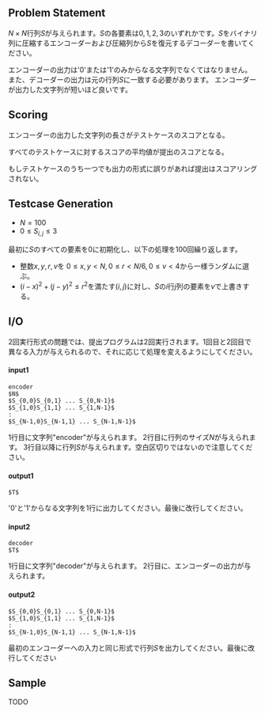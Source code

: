 
## Problem Statement
$N \times N$行列$S$が与えられます。$S$の各要素は$0,1,2,3$のいずれかです。$S$をバイナリ列に圧縮するエンコーダーおよび圧縮列から$S$を復元するデコーダーを書いてください。

エンコーダーの出力は'0'または'1'のみからなる文字列でなくてはなりません。また、デコーダーの出力は元の行列$S$に一致する必要があります。
エンコーダーが出力した文字列が短いほど良いです。


## Scoring
エンコーダーの出力した文字列の長さがテストケースのスコアとなる。

すべてのテストケースに対するスコアの平均値が提出のスコアとなる。

もしテストケースのうち一つでも出力の形式に誤りがあれば提出はスコアリングされない。

## Testcase Generation
- $N=100$
- $0 \leq  S_{i,j} \leq 3$

最初に$S$のすべての要素を0に初期化し、以下の処理を100回繰り返します。
- 整数$x,y,r,v$を $0 \leq x,y < N, 0 \leq r < N/6, 0 \leq v < 4$から一様ランダムに選ぶ。
- $(i-x)^2+(j-y)^2 \leq r^2$を満たす$(i,j)$に対し、$S$の$i$行$j$列の要素を$v$で上書きする。

## I/O
2回実行形式の問題では、提出プログラムは2回実行されます。1回目と2回目で異なる入力が与えられるので、それに応じて処理を変えるようにしてください。
#### input1
~~~
encoder
$N$
$S_{0,0}S_{0,1} ... S_{0,N-1}$
$S_{1,0}S_{1,1} ... S_{1,N-1}$
:
$S_{N-1,0}S_{N-1,1} ... S_{N-1,N-1}$
~~~
1行目に文字列"encoder"が与えられます。
2行目に行列のサイズ$N$が与えられます。
3行目以降に行列$S$が与えられます。空白区切りではないので注意してください。
#### output1
~~~
$T$
~~~
'0'と'1'からなる文字列を1行に出力してください。最後に改行してください。
#### input2
~~~
decoder
$T$
~~~
1行目に文字列"decoder"が与えられます。
2行目に、エンコーダーの出力が与えられます。
#### output2
~~~
$S_{0,0}S_{0,1} ... S_{0,N-1}$
$S_{1,0}S_{1,1} ... S_{1,N-1}$
:
$S_{N-1,0}S_{N-1,1} ... S_{N-1,N-1}$
~~~
最初のエンコーダーへの入力と同じ形式で行列$S$を出力してください。最後に改行してください

## Sample
TODO
